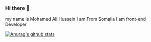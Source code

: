 ### Hi there 👋
my name is Mohamed Ali Hussein I am From Somalia 
I am front-end Developer

[![Anurag's github stats](https://github-readme-stats.vercel.app/api?username=Mohamedrachi)](https://github.com/anuraghazra/github-readme-stats)
